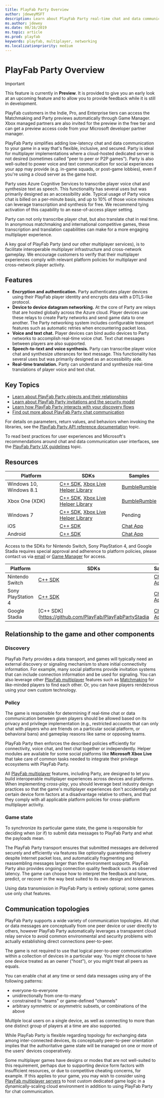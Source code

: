 ```yaml
---
title: PlayFab Party Overview
author: jdeweyMSFT
description: Learn about PlayFab Party real-time chat and data communication libraries for your game.
ms.author: jdewey
ms.date: 08/16/2019
ms.topic: article
ms.prod: playfab
keywords: playfab, multiplayer, networking
ms.localizationpriority: medium
---
```


# PlayFab Party Overview

> [!IMPORTANT]
> This feature is currently in **Preview**. It is provided to give you an early look at an upcoming feature and to allow you to provide feedback while it is still in development.
>
> PlayFab customers in the Indie, Pro, and Enterprise tiers can access the Matchmaking and Party previews automatically through Game Manager. Xbox managed partners are also invited for the preview in the free tier and can get a preview access code from your Microsoft developer partner manager.

PlayFab Party simplifies adding low-latency chat and data communication to your game in a way that's flexible, inclusive, and secured. Party is ideal for multiplayer implementations where a cloud-hosted dedicated server is not desired (sometimes called "peer to peer or P2P games"). Party is also well-suited to power voice and text communication for social experiences your app may provide (e.g. in-game squads, or post-game lobbies), even if you're using a cloud server as the game host.

Party uses Azure Cognitive Services to transcribe player voice chat and synthesize text as speech. This functionality has several uses but was primarily designed as an accessibility aide. Typical usage of Party voice chat is billed on a per-minute basis, and up to 10% of those voice minutes can leverage transcription and synthesis for free. We recommend tying activation of this capability to an ease-of-access player setting.

Party can not only transcribe player chat, but also translate chat in real time. In anonymous matchmaking and international competitive games, these transcription and translation capabilities can make for a more engaging multiplayer experience.

A key goal of PlayFab Party (and our other multiplayer services), is to facilitate interoperable multiplayer infrastructure and cross-network gameplay. We encourage customers to verify that their multiplayer experiences comply with relevant platform policies for multiplayer and cross-network player activity.

## Features

- **Encryption and authentication.** Party authenticates player devices using their PlayFab player identity and encrypts data with a DTLS-like protocol.
- **Device to device datagram networking.** At the core of Party are relays that are hosted globally across the Azure cloud. Player devices use these relays to create Party networks and send game data to one another. The Party networking system includes configurable transport features such as automatic retries when encountering packet loss.
- **Voice and text chat.** Player devices can bind audio devices to Party networks to accomplish real-time voice chat. Text chat messages between players are also supported.
- **Speech-to-text and voice synthesis.** Party can transcribe player voice chat and synthesize utterances for text message. This functionality has several uses but was primarily designed as an accessibility aide.
- **Real-time translation.** Party can understand and synthesize real-time translations of player voice and text chat.

## Key Topics

- [Learn about PlayFab Party objects and their relationships](concepts-objects.md)
- [Learn about PlayFab Party invitations and the security model](concepts-invitations-security-model.md)
- [Learn how PlayFab Party interacts with your discovery flows](concepts-discovery.md)
- [Find out more about PlayFab Party chat communication](concepts-chat.md)

For details on parameters, return values, and behaviors when invoking the libraries, see the [PlayFab Party API reference documentation](party-reference.md) topic.

To read best practices for user experiences and Microsoft's recommendations around chat and data communication user interfaces, see the [PlayFab Party UX guidelines](party-ux-guidelines.md) topic.

## Resources

|Platform|SDKs|Samples|
|-|-|-|
|Windows 10, Windows 8.1 |[C++ SDK](https://www.nuget.org/packages/Microsoft.PlayFab.PlayFabParty.Cpp.Windows/), [Xbox Live Helper Library](https://www.nuget.org/packages/Microsoft.PlayFab.PlayFabPartyXboxLive.Cpp.Windows)|[BumbleRumble](https://github.com/PlayFab/PlayFab-Samples/tree/master/Samples/All/BumbleRumble)|
|Xbox One (XDK) |[C++ SDK](https://www.nuget.org/packages/Microsoft.PlayFab.PlayFabParty.Cpp.XboxOneXDK), [Xbox Live Helper Library](https://www.nuget.org/packages/Microsoft.PlayFab.PlayFabPartyXboxLive.Cpp.XboxOneXDK)|[BumbleRumble](https://github.com/PlayFab/PlayFab-Samples/tree/master/Samples/All/BumbleRumble)|
|Windows 7 |[C++ SDK](https://www.nuget.org/packages/Microsoft.PlayFab.PlayFabParty.Cpp.Windows/), [Xbox Live Helper Library](https://www.nuget.org/packages/Microsoft.PlayFab.PlayFabPartyXboxLive.Cpp.Windows)|Pending|
|iOS | [C++ SDK](https://github.com/PlayFab/PlayFabParty/releases)| [Chat App](https://github.com/PlayFab/PlayFabParty/tree/master/iOS/PartySample) |
|Android | [C++ SDK](https://github.com/PlayFab/PlayFabParty/releases)| [Chat App](https://github.com/PlayFab/PlayFabParty/tree/master/android/PartySample) |

Access to the SDKs for Nintendo Switch, Sony PlayStation 4, and Google Stadia requires special approval and adherence to platform policies, please contact us via [email](mailto:helloplayfab@microsoft.com) or [Game Manager](https://blog.playfab.com/blog/playfab-support-overview) for access.

|Platform|SDKs|Samples|
|-|-|-|
|Nintendo Switch | [C++ SDK](https://github.com/PlayFab/PlayFabPartySwitch)| [Chat App](https://github.com/PlayFab/PlayFabPartySwitch/tree/master/Switch/PartySample) |
|Sony PlayStation 4 | [C++ SDK](https://github.com/PlayFab/PlayFabPartyPS4)| [Chat App](https://github.com/PlayFab/PlayFabPartyPS4/tree/master/PS4/PartySample) |
|Google Stadia | [C++ SDK](https://github.com/PlayFab/PlayFabPartyStadia| [Chat App](https://github.com/PlayFab/PlayFabPartyStadia/tree/master/Stadia/PartySample) |

## Relationship to the game and other components

### Discovery

PlayFab Party provides a data transport, and games will typically need an external discovery or signaling mechanism to share initial connectivity information. For example, many social platforms provide invitation systems that can include connection information and be used for signaling. You can also leverage other [PlayFab multiplayer](../mpintro.md) features such as [Matchmaking](../matchmaking/index.md) for like-minded players to find each other. Or, you can have players rendezvous using your own custom technology.

### Policy

The game is responsible for determining if real-time chat or data communication between given players should be allowed based on its privacy and privilege implementation (e.g., restricted accounts that can only chat with players who are friends on a particular social platform, or behavioral bans) and gameplay reasons like same or opposing teams.

PlayFab Party then enforces the described policies efficiently for connectivity, voice chat, and text chat together or independently.
Helper modules are available for some social platforms like **Microsoft Xbox Live** that take care of common tasks needed to integrate their privilege ecosystems with PlayFab Party.

All [PlayFab multiplayer](../mpintro.md) features, including Party, are designed to let you build interoperable multiplayer experiences across devices and platforms. When implementing  *cross-play*, you should leverage best industry design practices so that the game's multiplayer experiences don't accidentally put certain device form factors at a disadvantage relative to others, and that they comply with all applicable platform policies for cross-platform multiplayer activity.

### Game state

To synchronize its particular game state, the game is responsible for deciding when (or if) to submit data messages to PlayFab Party and what the payloads mean.

The PlayFab Party transport ensures that submitted messages are delivered securely and efficiently via features like optionally guaranteeing delivery despite Internet packet loss, and automatically fragmenting and reassembling messages larger than the environment supports. PlayFab Party also provides ongoing connection quality feedback such as observed latency. The game can choose how to interpret the feedback and tune, predict, or recover in the way best suited to its own design and tolerances.

Using data transmission in PlayFab Party is entirely optional; some games use only chat features.

## Communication topologies

PlayFab Party supports a wide variety of communication topologies. All chat or data messages are conceptually from one peer device or user directly to others, however PlayFab Party automatically leverages a transparent cloud relay service to avoid common environmental and security problems with actually establishing direct connections peer-to-peer.

The game is not required to use that logical peer-to-peer communication within a collection of devices in a particular way. You might choose to have one device treated as an owner ("host"), or you might treat all peers as equals.

You can enable chat at any time or send data messages using any of the following patterns:

- everyone-to-everyone
- unidirectionally from one-to-many
- constrained to "teams" or game-defined "channels"
- arbitrary symmetric or asymmetric subsets, or combinations of the above

Multiple local users on a single device, as well as connecting to more than one distinct group of players at a time are also supported.

While PlayFab Party is flexible regarding topology for exchanging data among inter-connected devices, its conceptually peer-to-peer orientation implies that the authoritative game state will be managed on one or more of the users' devices cooperatively.

Some multiplayer games have designs or modes that are not well-suited to this requirement, perhaps due to supporting device form factors with insufficient resources, or due to competitive cheating concerns, for example. If this applies to your game, you may wish to consider using [PlayFab multiplayer servers](../servers/index.md) to host custom dedicated game logic in a dynamically-scaling cloud environment in addition to using PlayFab Party for chat communication.
